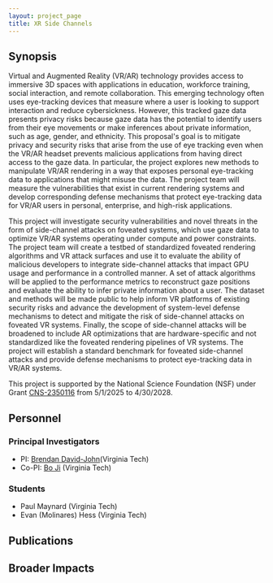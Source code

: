 ```yaml
---
layout: project_page
title: XR Side Channels
---
```


## Synopsis

Virtual and Augmented Reality (VR/AR) technology provides access to immersive 3D spaces with applications in education, workforce training, social interaction, and remote collaboration. This emerging technology often uses eye-tracking devices that measure where a user is looking to support interaction and reduce cybersickness. However, this tracked gaze data presents privacy risks because gaze data has the potential to identify users from their eye movements or make inferences about private information, such as age, gender, and ethnicity. This proposal's goal is to mitigate privacy and security risks that arise from the use of eye tracking even when the VR/AR headset prevents malicious applications from having direct access to the gaze data. In particular, the project explores new methods to manipulate VR/AR rendering in a way that exposes personal eye-tracking data to applications that might misuse the data. The project team will measure the vulnerabilities that exist in current rendering systems and develop corresponding defense mechanisms that protect eye-tracking data for VR/AR users in personal, enterprise, and high-risk applications.

This project will investigate security vulnerabilities and novel threats in the form of side-channel attacks on foveated systems, which use gaze data to optimize VR/AR systems operating under compute and power constraints. The project team will create a testbed of standardized foveated rendering algorithms and VR attack surfaces and use it to evaluate the ability of malicious developers to integrate side-channel attacks that impact GPU usage and performance in a controlled manner. A set of attack algorithms will be applied to the performance metrics to reconstruct gaze positions and evaluate the ability to infer private information about a user. The dataset and methods will be made public to help inform VR platforms of existing security risks and advance the development of system-level defense mechanisms to detect and mitigate the risk of side-channel attacks on foveated VR systems. Finally, the scope of side-channel attacks will be broadened to include AR optimizations that are hardware-specific and not standardized like the foveated rendering pipelines of VR systems. The project will establish a standard benchmark for foveated side-channel attacks and provide defense mechanisms to protect eye-tracking data in VR/AR systems.

This project is supported by the National Science Foundation (NSF) under Grant [CNS-2350116](https://www.nsf.gov/awardsearch/showAward?AWD_ID=2350116&HistoricalAwards=false) from 5/1/2025 to 4/30/2028.

## Personnel

### Principal Investigators
- PI: [Brendan David-John](https://bmdj-vt.github.io/about)(Virginia Tech)
- Co-PI: [Bo Ji](https://people.cs.vt.edu/boji/) (Virginia Tech)

### Students
- Paul Maynard (Virginia Tech)
- Evan (Molinares) Hess (Virginia Tech)


## Publications

## Broader Impacts
